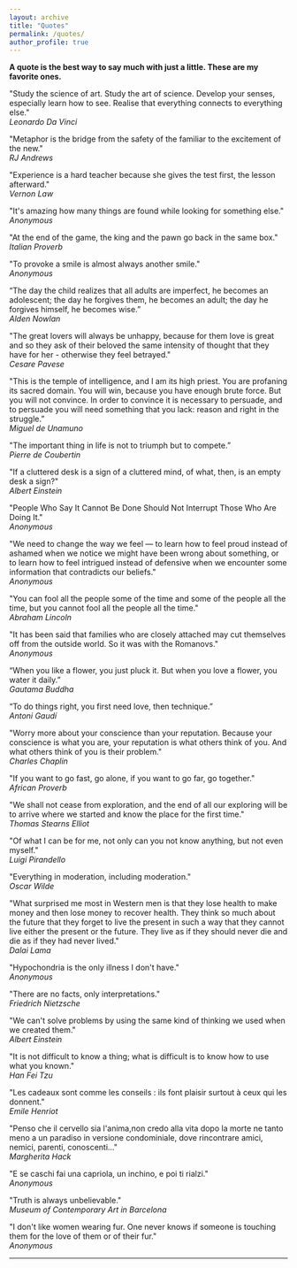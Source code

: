 ```yaml
---
layout: archive
title: "Quotes"
permalink: /quotes/
author_profile: true
---
```


<b>A quote is the best way to say much with just a little. These are my favorite ones.</b>

"Study the science of art. Study the art of science. Develop your senses, especially learn how to see. Realise that everything connects to everything else."
<br />
<i>Leonardo Da Vinci</i>

"Metaphor is the bridge from the safety of the familiar to the excitement of the new."
<br />
<i>RJ Andrews</i>

"Experience is a hard teacher because she gives the test first, the lesson afterward."
<br />
<i>Vernon Law</i>

"It's amazing how many things are found while looking for something else."
<br />
<i>Anonymous</i>

"At the end of the game, the king and the pawn go back in the same box."
<br />
<i>Italian Proverb</i>

"To provoke a smile is almost always another smile."
<br />
<i>Anonymous</i>

“The day the child realizes that all adults are imperfect, he becomes an adolescent; the day he forgives them, he becomes an adult; the day he forgives himself, he becomes wise.” 
<br />
<i>Alden Nowlan</i>

"The great lovers will always be unhappy, because for them love is great and so they ask of their beloved the same intensity of thought that they have for her - otherwise they feel betrayed."
<br />
<i>Cesare Pavese</i>

"This is the temple of intelligence, and I am its high priest. You are profaning its sacred domain. You will win, because you have enough brute force. But you will not convince. In order to convince it is necessary to persuade, and to persuade you will need something that you lack: reason and right in the struggle.”
<br />
<i>Miguel de Unamuno</i>

"The important thing in life is not to triumph but to compete.” 
<br />
<i>Pierre de Coubertin</i>

"If a cluttered desk is a sign of a cluttered mind, of what, then, is an empty desk a sign?"
<br />
<i>Albert Einstein</i>

"People Who Say It Cannot Be Done Should Not Interrupt Those Who Are Doing It."
<br />
<i>Anonymous</i>

"We need to change the way we feel — to learn how to feel proud instead of ashamed when we notice we might have been wrong about something, or to learn how to feel intrigued instead of defensive when we encounter some information that contradicts our beliefs."
<br />
<i>Anonymous</i>

"You can fool all the people some of the time and some of the people all the time, but you cannot fool all the people all the time."
<br />
<i>Abraham Lincoln</i>

"It has been said that families who are closely attached may cut themselves off from the outside world. So it was with the Romanovs."
<br />
<i>Anonymous</i>

“When you like a flower, you just pluck it. But when you love a flower, you water it daily.”
<br />
<i>Gautama Buddha</i>

“To do things right, you first need love, then technique.”
<br />
<i>Antoni Gaudí</i>

"Worry more about your conscience than your reputation. Because your conscience is what you are, your reputation is what others think of you. And what others think of you is their problem."
<br />
<i>Charles Chaplin</i>

"If you want to go fast, go alone, if you want to go far, go together."
<br/>
<i>African Proverb</i>

"We shall not cease from exploration, and the end of all our exploring will be to arrive where we started and know the place for the first time."
<br />
<i>Thomas Stearns Elliot</i>

"Of what I can be for me, not only can you not know anything, but not even myself."
<br />
<i>Luigi Pirandello</i>

"Everything in moderation, including moderation."
<br />
<i>Oscar Wilde</i>

"What surprised me most in Western men is that they lose health to make money and then lose money to recover health. They think so much about the future that they forget to live the present in such a way that they cannot live either the present or the future. They live as if they should never die and die as if they had never lived."
<br />
<i>Dalai Lama</i>

"Hypochondria is the only illness I don't have."
<br />
<i>Anonymous</i>

"There are no facts, only interpretations."
<br />
<i>Friedrich Nietzsche</i>

"We can't solve problems by using the same kind of thinking we used when we created them."
<br />
<i>Albert Einstein</i>

"It is not difficult to know a thing; what is difficult is to know how to use what you known."
<br />
<i>Han Fei Tzu</i>

"Les cadeaux sont comme les conseils : ils font plaisir surtout à ceux qui les donnent."
<br />
<i>Emile Henriot</i>

"Penso che il cervello sia l'anima,non credo alla vita dopo la morte ne tanto meno a un paradiso in versione condominiale, dove rincontrare amici, nemici, parenti, conoscenti..."
<br />
<i>Margherita Hack</i>

"E se caschi fai una capriola, un inchino, e poi ti rialzi."
<br />
<i>Anonymous</i>

"Truth is always unbelievable."
<br />
<i>Museum of Contemporary Art in Barcelona</i>

"I don't like women wearing fur. One never knows if someone is touching them for the love of them or of their fur."
<br />
<i>Anonymous</i>

---
